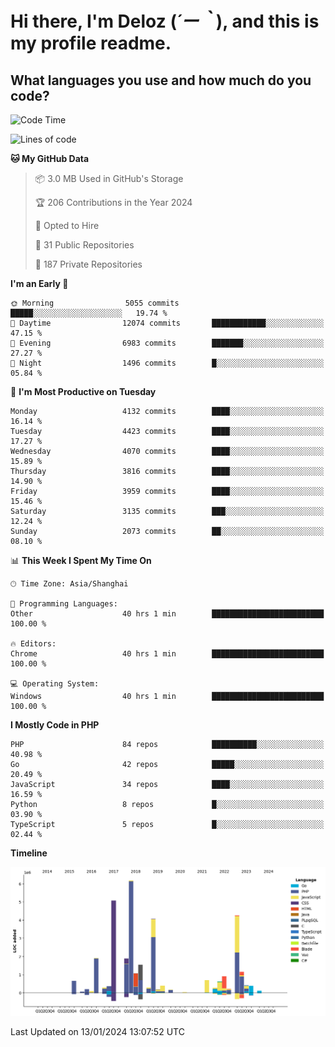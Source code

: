 # **Hi there, I'm Deloz (*´ー｀*), and this is my profile readme.**

## **What languages you use and how much do you code?**

<!--START_SECTION:waka-->
![Code Time](http://img.shields.io/badge/Code%20Time-3%2C171%20hrs%2017%20mins-blue)

![Lines of code](https://img.shields.io/badge/From%20Hello%20World%20I%27ve%20Written-33.4%20million%20lines%20of%20code-blue)

**🐱 My GitHub Data** 

> 📦 3.0 MB Used in GitHub's Storage 
 > 
> 🏆 206 Contributions in the Year 2024
 > 
> 💼 Opted to Hire
 > 
> 📜 31 Public Repositories 
 > 
> 🔑 187 Private Repositories 
 > 
**I'm an Early 🐤** 

```text
🌞 Morning                5055 commits        █████░░░░░░░░░░░░░░░░░░░░   19.74 % 
🌆 Daytime                12074 commits       ████████████░░░░░░░░░░░░░   47.15 % 
🌃 Evening                6983 commits        ███████░░░░░░░░░░░░░░░░░░   27.27 % 
🌙 Night                  1496 commits        █░░░░░░░░░░░░░░░░░░░░░░░░   05.84 % 
```
📅 **I'm Most Productive on Tuesday** 

```text
Monday                   4132 commits        ████░░░░░░░░░░░░░░░░░░░░░   16.14 % 
Tuesday                  4423 commits        ████░░░░░░░░░░░░░░░░░░░░░   17.27 % 
Wednesday                4070 commits        ████░░░░░░░░░░░░░░░░░░░░░   15.89 % 
Thursday                 3816 commits        ████░░░░░░░░░░░░░░░░░░░░░   14.90 % 
Friday                   3959 commits        ████░░░░░░░░░░░░░░░░░░░░░   15.46 % 
Saturday                 3135 commits        ███░░░░░░░░░░░░░░░░░░░░░░   12.24 % 
Sunday                   2073 commits        ██░░░░░░░░░░░░░░░░░░░░░░░   08.10 % 
```


📊 **This Week I Spent My Time On** 

```text
🕑︎ Time Zone: Asia/Shanghai

💬 Programming Languages: 
Other                    40 hrs 1 min        █████████████████████████   100.00 % 

🔥 Editors: 
Chrome                   40 hrs 1 min        █████████████████████████   100.00 % 

💻 Operating System: 
Windows                  40 hrs 1 min        █████████████████████████   100.00 % 
```

**I Mostly Code in PHP** 

```text
PHP                      84 repos            ██████████░░░░░░░░░░░░░░░   40.98 % 
Go                       42 repos            █████░░░░░░░░░░░░░░░░░░░░   20.49 % 
JavaScript               34 repos            ████░░░░░░░░░░░░░░░░░░░░░   16.59 % 
Python                   8 repos             █░░░░░░░░░░░░░░░░░░░░░░░░   03.90 % 
TypeScript               5 repos             █░░░░░░░░░░░░░░░░░░░░░░░░   02.44 % 
```



**Timeline**

![Lines of Code chart](https://raw.githubusercontent.com/deloz/deloz/main/assets/bar_graph.png)


 Last Updated on 13/01/2024 13:07:52 UTC
<!--END_SECTION:waka-->
